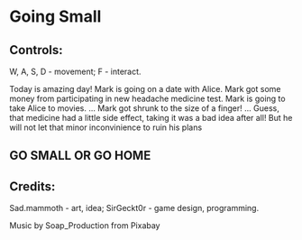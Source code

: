 # Going Small
## Controls: 
W, A, S, D - movement; F - interact.

Today is amazing day! Mark is going on a date with Alice. Mark got some money from participating in new headache medicine test. Mark is going to take Alice to movies. ... Mark got shrunk to the size of a finger! ... Guess, that medicine had a little side effect, taking it was a bad idea after all! But he will not let that minor inconvinience to ruin his plans

## GO  SMALL OR GO HOME



## Credits: 
Sad.mammoth - art, idea; 
SirGeckt0r - game design, programming.

Music by Soap_Production from Pixabay
